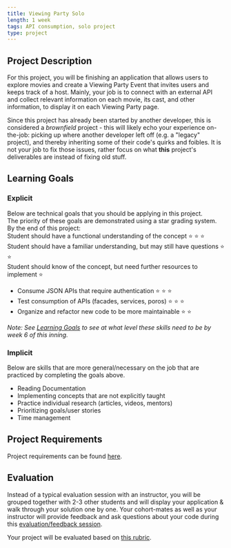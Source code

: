 ```yaml
---
title: Viewing Party Solo
length: 1 week
tags: API consumption, solo project
type: project
---
```


## Project Description

For this project, you will be finishing an application that allows users to explore movies and create a Viewing Party Event that invites users and keeps track of a host. Mainly, your job is to connect with an external API and collect relevant information on each movie, its cast, and other information, to display it on each Viewing Party page. 

Since this project has already been started by another developer, this is considered a *brownfield* project - this will likely echo your experience on-the-job: picking up where another developer left off (e.g. a "legacy" project), and thereby inheriting some of their code's quirks and foibles. It is not your job to fix those issues, rather focus on what **this** project's deliverables are instead of fixing old stuff. 

## Learning Goals

### Explicit
Below are technical goals that you should be applying in this project.<br>
The priority of these goals are demonstrated using a star grading system.<br>
By the end of this project: <br>
  Student should have a functional understanding of the concept ⭐ ⭐ ⭐ <br>
  Student should have a familiar understanding, but may still have questions ⭐ ⭐ <br>
  Student should know of the concept, but need further resources to implement ⭐

* Consume JSON APIs that require authentication ⭐ ⭐ ⭐
* Test consumption of APIs (facades, services, poros) ⭐ ⭐ ⭐
* Organize and refactor new code to be more maintainable ⭐ ⭐  

_Note: See [Learning Goals](../../misc/learning_goals) to see at what level these skills need to be by week 6 of this inning._

### Implicit
Below are skills that are more general/necessary on the job that are practiced by completing the goals above.

* Reading Documentation
* Implementing concepts that are not explicitly taught
* Practice individual research (articles, videos, mentors)
* Prioritizing goals/user stories
* Time management

## Project Requirements

Project requirements can be found [here](./requirements).

## Evaluation

Instead of a typical evaluation session with an instructor, you will be grouped together with 2-3 other students and will display your application & walk through your solution one by one. Your cohort-mates as well as your instructor will provide feedback and ask questions about your code during this [evaluation/feedback session](./evaluation).

Your project will be evaluated based on [this rubric](./rubric).
